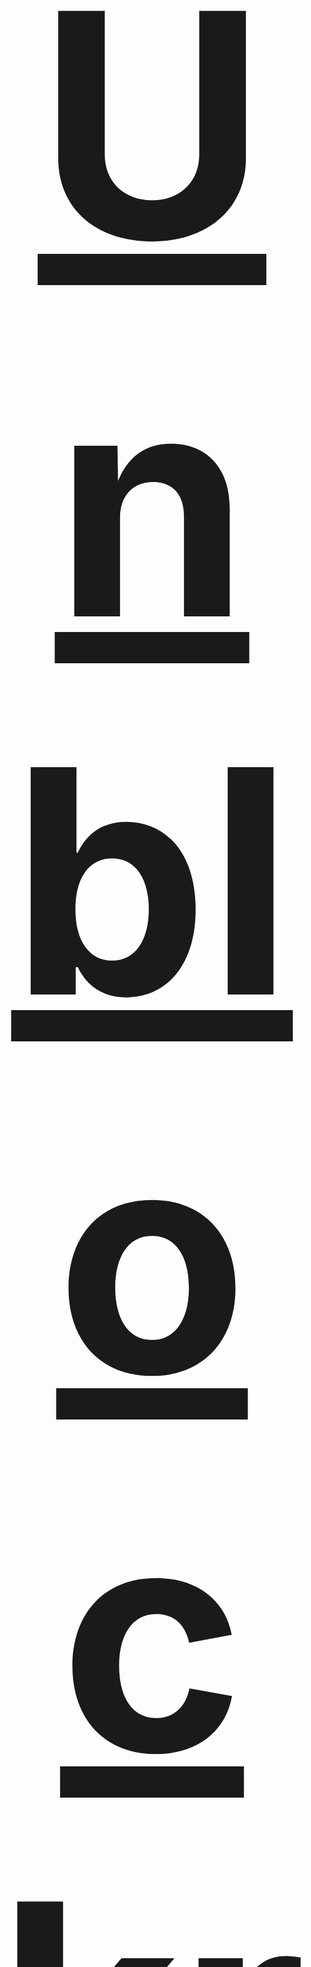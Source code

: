 <div align="center">
  <h1 style="font-size: 500px;"><a href="https://anno.villainsrule.xyz">Unblockrr</a></h1>
  <p>the best collection of browsers, unblockers, apps, games, and more.</p>
  <p>moved to private self-hosting for v3.</p>
</div>
